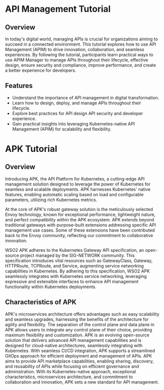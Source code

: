 # API Management Tutorial

## Overview

In today's digital world, managing APIs is crucial for organizations aiming to succeed in a connected environment. This tutorial explores how to use API Management (APIM) to drive innovation, collaboration, and seamless experiences. By following the tutorial, participants learn practical ways to use APIM Manager to manage APIs throughout their lifecycle, effective design, ensure security and compliance, improve performance, and create a better experience for developers. 
## Features

- Understand the importance of API management in digital transformation.
- Learn how to design, deploy, and manage APIs throughout their lifecycle.
- Explore best practices for API design API security and developer experience.
- Gain practical insights into leveraging Kubernetes-native API Management (APIM) for scalability and flexibility.

# APK Tutorial

## Overview

Introducing APK, the API Platform for Kubernetes, a cutting-edge API management solution designed to leverage the power of Kubernetes for seamless and scalable deployments. APK harnesses Kubernetes' native features, enabling automatic scaling based on load and configurable parameters, utilizing rich Kubernetes metrics.

At the core of APK's robust gateway solution is the meticulously selected Envoy technology, known for exceptional performance, lightweight nature, and perfect compatibility within the APK ecosystem. APK extends beyond traditional gateways with purpose-built extensions addressing specific API management use cases. Some of these extensions have been contributed back to the Envoy community, reflecting our commitment to collaborative innovation.

WSO2 APK adheres to the Kubernetes Gateway API specification, an open-source project managed by the SIG-NETWORK community. This specification introduces vital resources such as GatewayClass, Gateway, HTTPRoute, TCPRoute, and Service, augmenting service networking capabilities in Kubernetes. By adhering to this specification, WSO2 APK seamlessly integrates with Kubernetes service networking, leveraging expressive and extensible interfaces to enhance API management functionality within Kubernetes deployments.

## Characteristics of APK

APK's microservices architecture offers advantages such as easy scalability and seamless upgrades, harnessing the benefits of the architecture for agility and flexibility.
The separation of the control plane and data plane in APK allows users to integrate any control plane of their choice, providing maximum flexibility and customization.
APK is an evolving open-source solution that delivers advanced API management capabilities and is designed for cloud-native architectures, seamlessly integrating with Kubernetes.
With seamless CI/CD integration, APK supports a streamlined GitOps approach for efficient deployment and management of APIs.
APK aims to provide API marketplace capabilities, enabling sharing, discovery, and reusability of APIs while focusing on efficient governance and administration.
With its Kubernetes-native approach, exceptional characteristics, microservices architecture, and commitment to collaboration and innovation, APK sets a new standard for API management.
